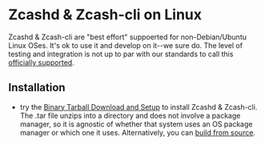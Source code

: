 # Zcashd & Zcash-cli on Linux

Zcashd & Zcash-cli are "best effort" suppoerted for non-Debian/Ubuntu Linux OSes.  It's ok to use it and develop on it--we sure do. The level of testing and integration is not up to par with our standards to call this [officially supported](https://zcash.readthedocs.io/en/latest/rtd_pages/supported_platform_policy.html#supported-platform-policy).

## Installation

* try the [Binary Tarball Download and Setup](install_binary_tarball.html) to install Zcashd & Zcash-cli. The .tar file unzips into a directory and does not involve a package manager, so it is agnostic of whether that system uses an OS package manager or which one it uses. Alternatively, you can [build from source](user_guide.html).

<!--Note that Debian packages usually “just work” on Ubuntu et al

yeah there’s a whole category of distributions that are based on Debian, Ubuntu being the big one
https://en.wikipedia.org/wiki/Category:Debian-based_distributions
for a system in that category, try the debian package source
for a system outside that category (e.g. red hat), try the tar file
if neither of those work, try build-from-source (edited) --> 